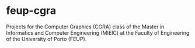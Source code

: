 # feup-cgra
Projects for the Computer Graphics (CGRA) class of the Master in Informatics and Computer Engineering (MIEIC) at the Faculty of Engineering of the University of Porto (FEUP). 
